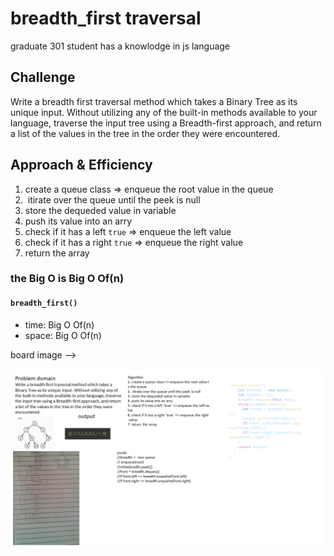 # breadth_first traversal
<!-- Short summary or background information -->
graduate 301 student has a knowlodge in js language
## Challenge
<!-- Description of the challenge -->
Write a breadth first traversal method which takes a Binary Tree as its unique input. Without utilizing any of the built-in methods available to your language, traverse the input tree using a Breadth-first approach, and return a list of the values in the tree in the order they were encountered.
## Approach & Efficiency
<!-- What approach did you take? Why? What is the Big O space/time for this approach? -->
1. create a queue class => enqueue the root value in the queue
2.  itirate over the queue until the peek is null
3. store the dequeded value in variable
4. push its value into an arry
5. check if it has a left `true` => enqueue the left value
6. check if it has a right `true` => enqueue the right value
7. return the array
### the Big O is Big O Of(n)
#### `breadth_first()`
- time: Big O Of(n)
- space: Big O Of(n)

board image -->

![array-reverse](../../assets/breadth.png)


